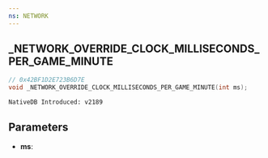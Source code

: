 ```yaml
---
ns: NETWORK
---
```

## _NETWORK_OVERRIDE_CLOCK_MILLISECONDS_PER_GAME_MINUTE

```c
// 0x42BF1D2E723B6D7E
void _NETWORK_OVERRIDE_CLOCK_MILLISECONDS_PER_GAME_MINUTE(int ms);
```

```
NativeDB Introduced: v2189
```

## Parameters
* **ms**:
